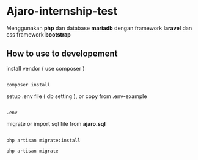 
# **Ajaro-internship-test**

Menggunakan **php** dan database **mariadb** dengan framework **laravel** dan css framework **bootstrap**

## How to use to developement

install vendor ( use composer )

```

composer install

```

  

setup .env file ( db setting ), or copy from .env-example

```

.env

```

  

migrate or import sql file from **ajaro.sql**

```

php artisan migrate:install

php artisan migrate

```